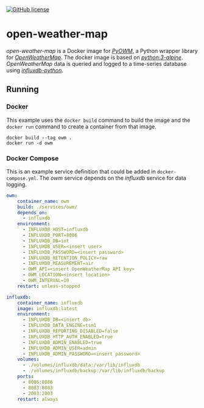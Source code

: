 [![GitHub license](https://img.shields.io/badge/license-MIT-blue.svg?style=flat-square)](https://raw.githubusercontent.com/manbearwiz/youtube-dl-server/master/LICENSE)

# open-weather-map

*open-weather-map* is a Docker image for [*PyOWM*](https://github.com/csparpa/pyowm), a Python wrapper library for [*OpenWeatherMap*](https://openweathermap.org/api).
The docker image is based on [*python:3-alpine*](https://registry.hub.docker.com/_/python/). *OpenWeatherMap* data is queried and logged to a time-series database using [*influxdb-python*](https://github.com/influxdata/influxdb-python).

## Running

### Docker

This example uses the `docker build` command to build the image and the `docker run` command to create a container from that image.

```shell
docker build --tag owm .
docker run -d owm
```

### Docker Compose

This is an example service definition that could be added in `docker-compose.yml`. The *owm* service depends on the *influxdb* service for data logging.

```yml
owm:
    container_name: owm
    build: ./services/owm/
    depends_on:
      - influxdb
    environment:
      - INFLUXDB_HOST=influxdb
      - INFLUXDB_PORT=8086
      - INFLUXDB_DB=iot
      - INFLUXDB_USER=<insert user>
      - INFLUXDB_PASSWORD=<insert password>
      - INFLUXDB_RETENTION_POLICY=raw
      - INFLUXDB_MEASUREMENT=air
      - OWM_API=<insert OpenWeatherMap API key>
      - OWM_LOCATION=<insert location>
      - OWM_INTERVAL=10
    restart: unless-stopped

influxdb:
    container_name: influxdb
    image: influxdb:latest
    environment:
      - INFLUXDB_DB=<insert db>
      - INFLUXDB_DATA_ENGINE=tsm1
      - INFLUXDB_REPORTING_DISABLED=false
      - INFLUXDB_HTTP_AUTH_ENABLED=true
      - INFLUXDB_ADMIN_ENABLED=true
      - INFLUXDB_ADMIN_USER=admin
      - INFLUXDB_ADMIN_PASSWORD=<insert password>
    volumes:
      - ./volumes/influxdb/data:/var/lib/influxdb
      - ./volumes/influxdb/backup:/var/lib/influxdb/backup
    ports:
      - 8086:8086
      - 8083:8083
      - 2003:2003
    restart: always
```
